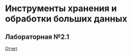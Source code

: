 # Инструменты хранения и обработки больших данных


## Лабораторная №2.1
[Отчет](/Сабитова_лаб2.1.docx)
